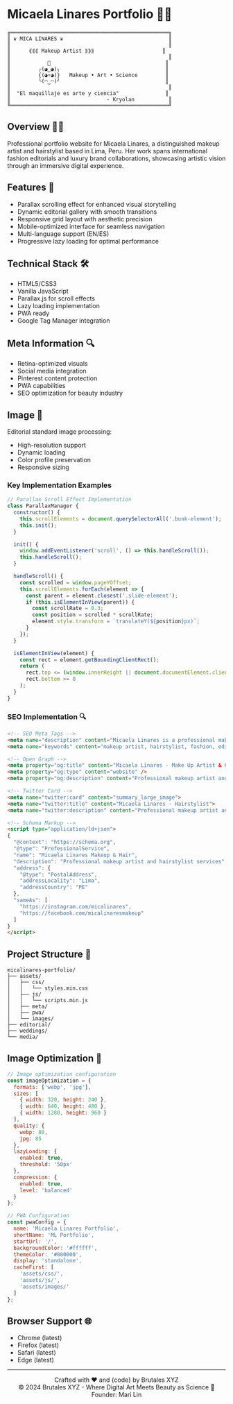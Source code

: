 # Micaela Linares Portfolio 💄✨

```
╔═══════════════════════════════════════════════════╗
║ ♛ MICA LINARES ♛                                  ║
║                                                   ║
║      ⟪⟪⟪ Makeup Artist ⟫⟫⟫                      ║
║                                                   ║
║            💋                                     ║
║         ╭(◕‿◕)╮                                  ║
║         {(◕▿◕)}   Makeup • Art • Science         ║
║         ╰(◠‿◠)╯                                  ║
║                                                   ║
║  "El maquillaje es arte y ciencia"               ║
║                               - Kryolan           ║
╚═══════════════════════════════════════════════════╝
```
## Overview 👩‍🎨

Professional portfolio website for Micaela Linares, a distinguished makeup artist and hairstylist based in Lima, Peru. Her work spans international fashion editorials and luxury brand collaborations, showcasing artistic vision through an immersive digital experience.

## Features 🎯

- Parallax scrolling effect for enhanced visual storytelling
- Dynamic editorial gallery with smooth transitions
- Responsive grid layout with aesthetic precision
- Mobile-optimized interface for seamless navigation
- Multi-language support (EN/ES)
- Progressive lazy loading for optimal performance

## Technical Stack 🛠️

- HTML5/CSS3
- Vanilla JavaScript
- Parallax.js for scroll effects
- Lazy loading implementation
- PWA ready
- Google Tag Manager integration

## Meta Information 🔍

- Retina-optimized visuals
- Social media integration
- Pinterest content protection
- PWA capabilities
- SEO optimization for beauty industry

## Image 🎨

Editorial standard image processing:
- High-resolution support
- Dynamic loading
- Color profile preservation
- Responsive sizing

### Key Implementation Examples

```javascript
// Parallax Scroll Effect Implementation
class ParallaxManager {
  constructor() {
    this.scrollElements = document.querySelectorAll('.bunk-element');
    this.init();
  }

  init() {
    window.addEventListener('scroll', () => this.handleScroll());
    this.handleScroll();
  }

  handleScroll() {
    const scrolled = window.pageYOffset;
    this.scrollElements.forEach(element => {
      const parent = element.closest('.slide-element');
      if (this.isElementInView(parent)) {
        const scrollRate = 0.3;
        const position = scrolled * scrollRate;
        element.style.transform = `translateY(${position}px)`;
      }
    });
  }

  isElementInView(element) {
    const rect = element.getBoundingClientRect();
    return (
      rect.top <= (window.innerHeight || document.documentElement.clientHeight) &&
      rect.bottom >= 0
    );
  }
}
```

### SEO Implementation 🔍

```html
<!-- SEO Meta Tags -->
<meta name="description" content="Micaela Linares is a professional make up artist & hairstylist based in Lima, Peru." />
<meta name="keywords" content="makeup artist, hairstylist, fashion, editorial, Lima, Peru, beauty" />

<!-- Open Graph -->
<meta property="og:title" content="Micaela Linares - Make Up Artist & Hairstylist" />
<meta property="og:type" content="website" />
<meta property="og:description" content="Professional makeup artist and hairstylist specializing in editorial and fashion." />

<!-- Twitter Card -->
<meta name="twitter:card" content="summary_large_image">
<meta name="twitter:title" content="Micaela Linares - Hairstylist">
<meta name="twitter:description" content="Professional makeup artist and hairstylist based in Lima.">

<!-- Schema Markup -->
<script type="application/ld+json">
{
  "@context": "https://schema.org",
  "@type": "ProfessionalService",
  "name": "Micaela Linares Makeup & Hair",
  "description": "Professional makeup artist and hairstylist services",
  "address": {
    "@type": "PostalAddress",
    "addressLocality": "Lima",
    "addressCountry": "PE"
  },
  "sameAs": [
    "https://instagram.com/micalinares",
    "https://facebook.com/micalinaresmakeup"
  ]
}
</script>
```

## Project Structure 📁

```
micalinares-portfolio/
├── assets/
│   ├── css/
│   │   └── styles.min.css
│   ├── js/
│   │   └── scripts.min.js
│   ├── meta/
│   ├── pwa/
│   └── images/
├── editorial/
├── weddings/
└── media/
```

## Image Optimization 🎨

```javascript
// Image optimization configuration
const imageOptimization = {
  formats: ['webp', 'jpg'],
  sizes: [
    { width: 320, height: 240 },
    { width: 640, height: 480 },
    { width: 1280, height: 960 }
  ],
  quality: {
    webp: 80,
    jpg: 85
  },
  lazyLoading: {
    enabled: true,
    threshold: '50px'
  },
  compression: {
    enabled: true,
    level: 'balanced'
  }
};

// PWA Configuration
const pwaConfig = {
  name: 'Micaela Linares Portfolio',
  shortName: 'ML Portfolio',
  startUrl: '/',
  backgroundColor: '#ffffff',
  themeColor: '#000000',
  display: 'standalone',
  cacheFirst: [
    'assets/css/',
    'assets/js/',
    'assets/images/'
  ]
};
```

## Browser Support 🌐

- Chrome (latest)
- Firefox (latest)
- Safari (latest)
- Edge (latest)

---

<p align="center">
Crafted with ❤️ and {code} by Brutales XYZ
<br>
© 2024 Brutales XYZ - Where Digital Art Meets Beauty as Science 🧬
<br>
Founder: Mari Lin
</p>
